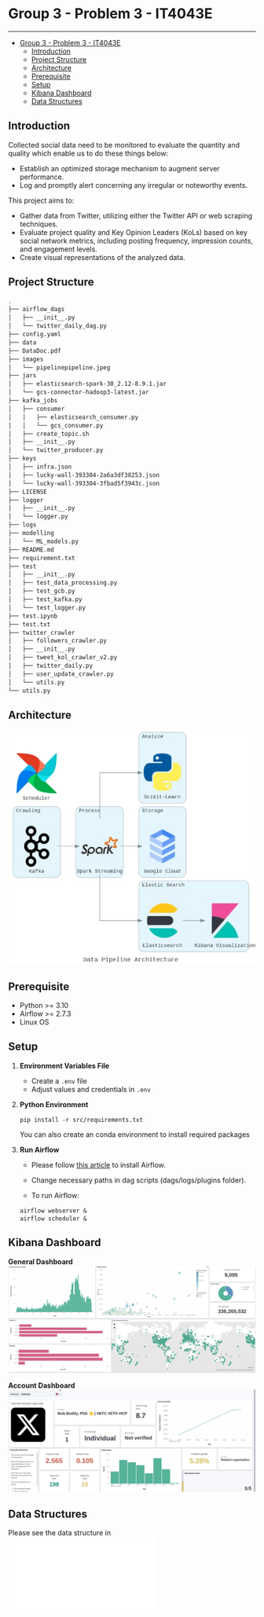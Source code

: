 # Group 3 - Problem 3 - IT4043E
---
- [Group 3 - Problem 3 - IT4043E](#group-5---problem-4-profiler---it4043e)
  - [Introduction](#introduction)
  - [Project Structure](#project-structure)
  - [Architecture](#architecture)
  - [Prerequisite](#prerequisite)
  - [Setup](#Setup)
  - [Kibana Dashboard](#kibana-dashboard)
  - [Data Structures](#data-structures)

## Introduction
Collected social data need to be monitored to evaluate the quantity and quality which enable us to do these things below:
- Establish an optimized storage mechanism to augment server performance.
- Log and promptly alert concerning any irregular or noteworthy events.

This project aims to:
- Gather data from Twitter, utilizing either the Twitter API or web scraping techniques.
- Evaluate project quality and Key Opinion Leaders (KoLs) based on key social network metrics, including posting frequency, impression counts, and engagement levels.
- Create visual representations of the analyzed data.

## Project Structure
```bash
.
├── airflow_dags
│   ├── __init__.py
│   └── twitter_daily_dag.py
├── config.yaml
├── data
├── DataDoc.pdf
├── images
│   └── pipelinepipeline.jpeg
├── jars
│   ├── elasticsearch-spark-30_2.12-8.9.1.jar
│   └── gcs-connector-hadoop3-latest.jar
├── kafka_jobs
│   ├── consumer
│   │   ├── elasticsearch_consumer.py
│   │   └── gcs_consumer.py
│   ├── create_topic.sh
│   ├── __init__.py
│   └── twitter_producer.py
├── keys
│   ├── infra.json
│   ├── lucky-wall-393304-2a6a3df38253.json
│   └── lucky-wall-393304-3fbad5f3943c.json
├── LICENSE
├── logger
│   ├── __init__.py
│   └── logger.py
├── logs
├── modelling
│   └── ML_models.py
├── README.md
├── requirement.txt
├── test
│   ├── __init__.py
│   ├── test_data_processing.py
│   ├── test_gcb.py
│   ├── test_kafka.py
│   └── test_logger.py
├── test.ipynb
├── test.txt
├── twitter_crawler
│   ├── followers_crawler.py
│   ├── __init__.py
│   ├── tweet_kol_crawler_v2.py
│   ├── twitter_daily.py
│   ├── user_update_crawler.py
│   └── utils.py
└── utils.py
```

## Architecture

![Architecture](images/pipelinepipeline.jpeg)

## Prerequisite
* Python >= 3.10
* Airflow >= 2.7.3
* Linux OS

## Setup
1. **Environment Variables File**
   * Create a `.env` file
   * Adjust values and credentials in `.env`

2. **Python Environment**
    ```
    pip install -r src/requirements.txt 
    ```
    You can also create an conda environment to install required packages

3. **Run Airflow**
   * Please follow [this article](https://medium.com/geekculture/apache-airflow-2-0-complete-installation-with-wsl-explained-71a65d509aba) to install Airflow.

   * Change necessary paths in dag scripts (dags/logs/plugins folder).

   * To run Airflow:

   ```
   airflow webserver &
   airflow scheduler &
   ```

## Kibana Dashboard

**General Dashboard**
![General Dashboard](images/general_dashboard.jpeg)

**Account Dashboard**
![Account Dashboard](images/user_dashboard.jpeg)


## Data Structures 
Please see the data structure in ![DataDoc](DataDoc.pdf)